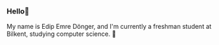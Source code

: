 ### Hello👋

My name is Edip Emre Dönger, and I'm currently a freshman student at Bilkent, studying computer science. 🙂
